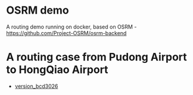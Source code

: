 # OSRM demo
A routing demo running on docker, based on OSRM - https://github.com/Project-OSRM/osrm-backend

# A routing case from Pudong Airport to HongQiao Airport
* [version_bcd3026](https://shiyuan.github.io/osrm/demo_bcd3026.html)
